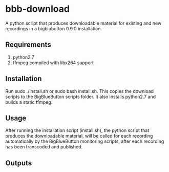 # bbb-download
A python script that produces downloadable material for existing and new recordings in a bigblubutton 0.9.0 installation.

## Requirements
1. python2.7
2. ffmpeg compiled with libx264 support

## Installation
Run sudo ./install.sh or sudo bash install.sh. 
This copies the download scripts to the BigBlueButton scripts folder. It also installs python2.7 and builds a static ffmpeg.

## Usage
After running the installation script (install.sh), the python script that produces the downloadable material, will be called for each recording automatically by the BigBlueButton monitoring scripts, after each recording has been transcoded and published.

## Outputs
